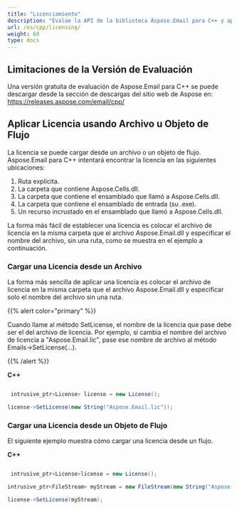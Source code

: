 ```yaml
---
title: "Licenciamiento"
description: "Evalúe la API de la biblioteca Aspose.Email para C++ y aplique la licencia usando un archivo o un objeto de flujo."
url: /es/cpp/licensing/
weight: 60
type: docs
---
```


## **Limitaciones de la Versión de Evaluación**
Una versión gratuita de evaluación de Aspose.Email para C++ se puede descargar desde la sección de descargas del sitio web de Aspose en: https://releases.aspose.com/email/cpp/

## **Aplicar Licencia usando Archivo u Objeto de Flujo**
La licencia se puede cargar desde un archivo o un objeto de flujo. Aspose.Email para C++ intentará encontrar la licencia en las siguientes ubicaciones:

1. Ruta explícita.
1. La carpeta que contiene Aspose.Cells.dll.
1. La carpeta que contiene el ensamblado que llamó a Aspose.Cells.dll.
1. La carpeta que contiene el ensamblado de entrada (su .exe).
1. Un recurso incrustado en el ensamblado que llamó a Aspose.Cells.dll.

La forma más fácil de establecer una licencia es colocar el archivo de licencia en la misma carpeta que el archivo Aspose.Email.dll y especificar el nombre del archivo, sin una ruta, como se muestra en el ejemplo a continuación.
### **Cargar una Licencia desde un Archivo**
La forma más sencilla de aplicar una licencia es colocar el archivo de licencia en la misma carpeta que el archivo Aspose.Email.dll y especificar solo el nombre del archivo sin una ruta.

{{% alert color="primary" %}} 

Cuando llame al método SetLicense, el nombre de la licencia que pase debe ser el del archivo de licencia. Por ejemplo, si cambia el nombre del archivo de licencia a "Aspose.Email.lic", pase ese nombre de archivo al método Emails->SetLicense(…).

{{% /alert %}} 

**C++**

``` cs

 intrusive_ptr<License> license = new License();

license->SetLicense(new String("Aspose.Email.lic"));

```
### **Cargar una Licencia desde un Objeto de Flujo**
El siguiente ejemplo muestra cómo cargar una licencia desde un flujo.

**C++**

``` cs

 intrusive_ptr<License>license = new License();

intrusive_ptr<FileStream> myStream = new FileStream(new String("Aspose.Email.lic"), FileMode_Open);

license->SetLicense(myStream);

```